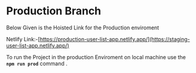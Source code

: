 # Production Branch

Below Given is the Hoisted Link for the Production enviroment

Netlify Link:-[https://production-user-list-app.netlify.app/](https://staging-user-list-app.netlify.app/)

To run the Project in the production Enviroment on local machine use the **`npm run prod`** command .
